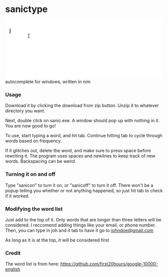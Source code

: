 # sanictype
![alt text](https://raw.githubusercontent.com/ajusa/sanictype/master/demo.gif)
autocomplete for windows, written in nim

### Usage
Download it by clicking the download from zip button. Unzip it to whatever directory you want.

Next, double click on sanic.exe. A window should pop up with nothing in it. You are now good to go!

To use, start typing a word, and hit tab. Continue hitting tab to cycle through words based on frequency. 

If it glitches out, delete the word, and make sure to press space before rewriting it. The program uses spaces and newlines to keep track of new words. Backspacing can be weird.
### Turning it on and off
Type "sanicon" to turn it on, or "sanicoff" to turn it off. 
There won't be a popup telling you whether or not anything happened, so just hit tab to check if it worked.
### Modifying the word list
Just add to the top of it. Only words that are longer than three letters will be considered. I reccomend adding things like your email, or phone number. Then, you can type in joh and it tab to have it go to johndoe@gmail.com

As long as it is at the top, it will be considered first


### Credit
The word list is from here: https://github.com/first20hours/google-10000-english
